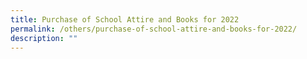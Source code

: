 ```yaml
---
title: Purchase of School Attire and Books for 2022
permalink: /others/purchase-of-school-attire-and-books-for-2022/
description: ""
---
```

